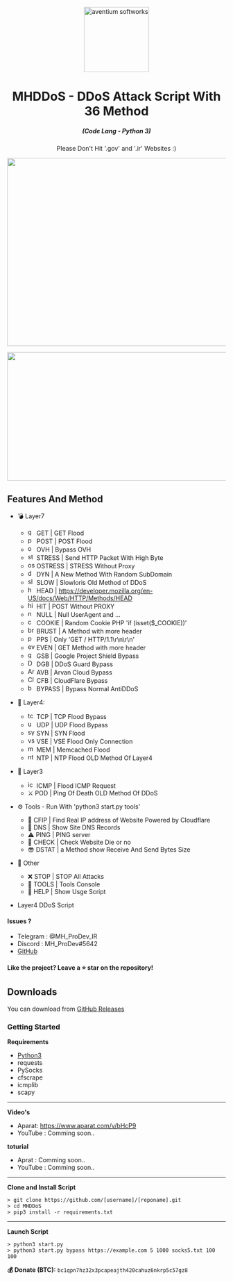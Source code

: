 <p align="center"><img src="./screenshot/logo.ico" width="150px" height="150px" alt="aventium softworks"></p>

<h1 align="center">MHDDoS - DDoS Attack Script With 36 Method</h1>

<em><h5 align="center">(Code Lang - Python 3)</h5></em>


<p align="center">Please Don't Hit '.gov'  and '.ir' Websites :)</p>

<p align="center"><img src="https://i.imgur.com/aNrHJcA.png" width="1078" height="433" alt="POWER"></p>
<p align="center"><img src="https://i.imgur.com/ueDhdte.png" width="1078" height="296" alt="SCRIPT"></p>

## Features And Method

 * 💣 Layer7
   * <img src="https://image.flaticon.com/icons/png/128/2431/2431664.png" width="16" height="16" alt="get"> GET | GET Flood
   * <img src="https://cdn0.iconfinder.com/data/icons/database-storage-5/60/server__database__fire__burn__safety-512.png" width="16" height="16" alt="post"> POST | POST Flood
   * <img src="https://upload.wikimedia.org/wikipedia/en/thumb/f/f9/OVH_Logo.svg/1200px-OVH_Logo.svg.png" width="16" height="16" alt="ovh"> OVH | Bypass OVH
   * <img src="https://cdn.iconscout.com/icon/premium/png-256-thumb/cyber-bullying-2557797-2152371.png" width="16" height="16" alt="stress"> STRESS | Send HTTP Packet With High Byte 
   * <img src="https://cdn.iconscout.com/icon/premium/png-512-thumb/cyber-bullying-2546272-2128939.png" width="16" height="16" alt="ostress"> OSTRESS | STRESS Without Proxy
   * <img src="https://image.flaticon.com/icons/png/512/3132/3132142.png" width="16" height="16" alt="dyn"> DYN | A New Method With Random SubDomain
   * <img src="https://cdn2.iconfinder.com/data/icons/poison-and-venom-fill/160/loris2-512.png" width="16" height="16" alt="slow"> SLOW | Slowloris Old Method of DDoS
   * <img src="https://lyrahosting.com/wp-content/uploads/2020/06/ddos-how-work-icon.png" width="16" height="16" alt="head"> HEAD | https://developer.mozilla.org/en-US/docs/Web/HTTP/Methods/HEAD
   * <img src="https://cdn.iconscout.com/icon/free/png-512/direct-hit-archery-goal-target-mission-33520.png" width="16" height="16" alt="hit"> HIT | POST Without PROXY
   * <img src="https://img.icons8.com/plasticine/2x/null-symbol.png" width="16" height="16" alt="null"> NULL | Null UserAgent and ...
   * <img src="https://i.pinimg.com/originals/03/2e/7d/032e7d0755cd511c753bcb6035d44f68.png" width="16" height="16" alt="cookie"> COOKIE | Random Cookie PHP 'if (isset($_COOKIE))'
   * <img src="https://image.flaticon.com/icons/png/512/3041/3041248.png" width="16" height="16" alt="brust"> BRUST | A Method with more header
   * <img src="https://image.flaticon.com/icons/png/512/2100/2100795.png" width="16" height="16" alt="pps"> PPS |  Only 'GET / HTTP/1.1\r\n\r\n'
   * <img src="https://cdn3.iconfinder.com/data/icons/internet-security-14/48/DDoS_website_webpage_bomb_virus_protection-512.png" width="16" height="16" alt="even"> EVEN | GET Method with more header
   * <img src="https://masbadar.com/wp-content/uploads/2016/02/Logo-Projects-Shield-2.jpg" width="16" height="16" alt="googleshield"> GSB | Google Project Shield Bypass
   * <img src="https://seeklogo.com/images/D/ddos-guard-logo-CFEFCA409C-seeklogo.com.png" width="16" height="16" alt="DDoSGuard"> DGB | DDoS Guard Bypass
   * <img src="https://i.imgur.com/bGL8qfw.png" width="16" height="16" alt="ArvanCloud"> AVB | Arvan Cloud Bypass
   * <img src="https://techcrunch.com/wp-content/uploads/2019/06/J2LlHqT3qJl0bG9Alpgc-1-730x438.png?w=730" width="16" height="16" alt="CloudFlare"> CFB | CloudFlare Bypass
   * <img src="http://iclouddnsbypass.com/wp-content/uploads/2015/02/iCloudDNSBypassServer.ico" width="16" height="16" alt="bypass"> BYPASS |  Bypass Normal AntiDDoS


* 🧨 Layer4: 
  * <img src="https://raw.githubusercontent.com/kgretzky/pwndrop/master/media/pwndrop-logo-512.png" width="16" height="16" alt="tcp"> TCP | TCP Flood Bypass
  * <img src="https://styles.redditmedia.com/t5_2rxmiq/styles/profileIcon_snoob94cdb09-c26c-4c24-bd0c-66238623cc22-headshot.png" width="16" height="16" alt="udp"> UDP | UDP Flood Bypass
  * <img src="https://belgium.devoteam.com/wp-content/uploads/sites/23/2020/06/Icon-accelarate-hyper-automation-with-RPA-300x301.png" width="16" height="16" alt="syn"> SYN | SYN Flood
  * <img src="https://cdn.iconscout.com/icon/free/png-256/virus-2165355-1821015.png" width="16" height="16" alt="vse"> VSE | VSE Flood Only Connection
  * <img src="https://cdn.iconscout.com/icon/free/png-512/redis-4-1175103.png" width="16" height="16" alt="mem"> MEM | Memcached Flood
  * <img src="https://lyrahosting.com/wp-content/uploads/2020/06/ddos-attack-icon.png" width="16" height="16" alt="ntp"> NTP | NTP Flood OLD Method Of Layer4

* 🏹 Layer3
  * <img src="https://image.flaticon.com/icons/png/512/388/388466.png" width="16" height="16" alt="icmp"> ICMP | Flood ICMP Request
  * ⚔️ POD | Ping Of Death OLD Method Of DDoS

* ⚙️ Tools - Run With 'python3 start.py tools'
  * 🌟 CFIP | Find Real IP address of Website Powered by Cloudflare
  * 🔪 DNS | Show Site DNS Records
  * ⚠️ PING | PING server
  * 📌 CHECK | Check Website Die or no
  * 😎 DSTAT | a Method show Receive And Send Bytes Size

* 🎩 Other
  * ❌ STOP | STOP All Attacks
  * 🌠 TOOLS | Tools Console
  * 👑 HELP | Show Usge Script

* Layer4 DDoS Script
#### Issues ? 
 * Telegram : @MH_ProDev_IR
 * Discord : MH_ProDev#5642
 * [GitHub][github]
#### Like the project? Leave a ⭐ star on the repository!

## Downloads

You can download from [GitHub Releases](https://github.com/[username]/[reponame]/releases)

### Getting Started

**Requirements**

* [Python3][python3]
* requests
* PySocks
* cfscrape
* icmplib
* scapy
---

**Video's**

* Aparat: https://www.aparat.com/v/bHcP9
* YouTube : Comming soon..

**toturial**

* Aprat : Comming soon..
* YouTube : Comming soon..

---

**Clone and Install Script**

```console
> git clone https://github.com/[username]/[reponame].git
> cd MHDDoS
> pip3 install -r requirements.txt
```

---

**Launch Script**

```console
> python3 start.py
> python3 start.py bypass https://example.com 5 1000 socks5.txt 100 100
```

[python3]: https://python.org 'Python3'
[github]: https://github.com/[username]/[reponame]/issues 'GitHub'

**💰 Donate (BTC):** ```bc1qpn7hz32x3pcapeajth420cahuz6nkrp5c57gz8```
